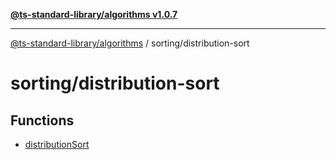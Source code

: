 [**@ts-standard-library/algorithms v1.0.7**](../../README.md)

***

[@ts-standard-library/algorithms](../../modules.md) / sorting/distribution-sort

# sorting/distribution-sort

## Functions

- [distributionSort](functions/distributionSort.md)
